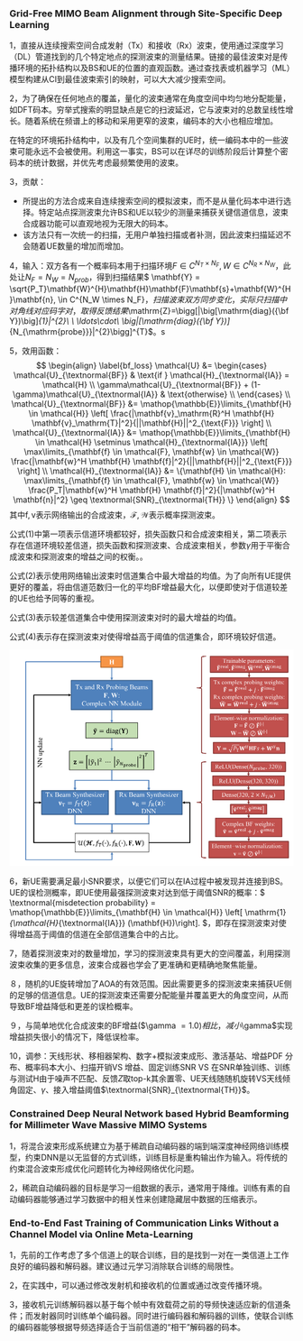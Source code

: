 ### Grid-Free MIMO Beam Alignment through Site-Specific Deep Learning

1，直接从连续搜索空间合成发射（Tx）和接收（Rx）波束，使用通过深度学习（DL）管道找到的几个特定地点的探测波束的测量结果。链接的最佳波束对是传播环境的拓扑结构以及BS和UE的位置的直观函数。通过查找表或机器学习（ML）模型构建从CI到最佳波束索引的映射，可以大大减少搜索空间。

2，为了确保在任何地点的覆盖，量化的波束通常在角度空间中均匀地分配能量，如DFT码本。穷举式搜索的明显缺点是它的扫波延迟，它与波束对的总数呈线性增长。随着系统在频谱上的移动和采用更窄的波束，编码本的大小也相应增加。

在特定的环境拓扑结构中，以及有几个空间集群的UE时，统一编码本中的一些波束可能永远不会被使用。利用这一事实，BS可以在详尽的训练阶段后计算整个密码本的统计数据，并优先考虑最频繁使用的波束。

3，贡献：

* 所提出的方法合成来自连续搜索空间的模拟波束，而不是从量化码本中进行选择。特定站点探测波束允许BS和UE以较少的测量来捕获关键信道信息，波束合成器功能可以直观地视为无限大的码本。
* 该方法只有一次统一的扫描，无用户单独扫描或者补测，因此波束扫描延迟不会随着UE数量的增加而增加。

4，输入：双方各有一个概率码本用于扫描环境$F \in C^{N_T \times N_F},W \in C^{N_R \times N_W}$，此处让$N_F=N_W=N_{prob}$，得到扫描结果$    \mathbf{Y} = \sqrt{P_T}\mathbf{W}^{H}\mathbf{H}\mathbf{F}\mathbf{s}+\mathbf{W}^{H}\mathbf{n}, \in C^{N_W \times N_F}$，扫描波束双方同步变化，实际只扫描中对角线对应码字对，取得反馈结果$\mathrm{Z}=\bigg[|\big[\mathrm{diag}({\bf Y})\big]_{1}|^{2}\ \ \ldots\cdot\ \big|[\mathrm{diag}({\bf Y})]_{N_{\mathrm{probe}}}|^{2}\bigg]^{T}$。s

5，效用函数：
$$
\begin{align} \label{bf_loss}
\mathcal{U} &=  
\begin{cases}
\mathcal{U}_{\textnormal{BF}} & \text{if } \mathcal{H}_{\textnormal{IA}} = \mathcal{H} \\
\gamma\mathcal{U}_{\textnormal{BF}} + (1-\gamma)\mathcal{U}_{\textnormal{IA}} & \text{otherwise} \\
\end{cases} \\
\mathcal{U}_{\textnormal{BF}} &= \mathop{\mathbb{E}}\limits_{\mathbf{H} \in \mathcal{H}} \left[ \frac{|\mathbf{v}_\mathrm{R}^H \mathbf{H} \mathbf{v}_\mathrm{T}|^2}{||\mathbf{H}||^2_{\text{F}}} \right] \\
\mathcal{U}_{\textnormal{IA}} &= \mathop{\mathbb{E}}\limits_{\mathbf{H} \in \mathcal{H} \setminus \mathcal{H}_{\textnormal{IA}}} \left[ \max\limits_{\mathbf{f} \in \mathcal{F}, \mathbf{w} \in \mathcal{W}} \frac{|\mathbf{w}^H \mathbf{H} \mathbf{f}|^2}{||\mathbf{H}||^2_{\text{F}}} \right] \\
\mathcal{H}_{\textnormal{IA}} &= \{\mathbf{H} \in \mathcal{H}: \max\limits_{\mathbf{f} \in \mathcal{F}, \mathbf{w} \in \mathcal{W}} \frac{P_T|\mathbf{w}^H \mathbf{H} \mathbf{f}|^2}{|\mathbf{w}^H \mathbf{n}|^2} \geq \textnormal{SNR}_{\textnormal{TH}} \}
\end{align}
$$
其中$\mathrm{f},\mathrm{v}$表示网络输出的合成波束，$\mathcal{F},\mathcal{W}$表示概率探测波束。

公式(1)中第一项表示信道环境都较好，损失函数只和合成波束相关，第二项表示存在信道环境较差信道，损失函数和探测波束、合成波束相关，参数$\gamma$用于平衡合成波束和探测波束的增益之间的权衡。。

公式(2)表示使用网络输出波束时信道集合中最大增益的均值。为了向所有UE提供更好的覆盖，将由信道范数归一化的平均BF增益最大化，以便即使对于信道较差的UE也给予同等的重视。

公式(3)表示较差信道集合中使用探测波束对时的最大增益的均值。

公式(4)表示存在探测波束对使得增益高于阈值的信道集合，即环境较好信道。

<img src="%E6%B3%A2%E6%9D%9F%E6%88%90%E5%BD%A2.assets/image-20230114194529059.png" alt="image-20230114194529059" style="zoom:67%;" />

6，新UE需要满足最小SNR要求，以便它们可以在IA过程中被发现并连接到BS。UE的误检测概率，即UE使用最强探测波束对达到低于阈值SNR的概率：$ \textnormal{misdetection probability} = \mathop{\mathbb{E}}\limits_{\mathbf{H} \in \mathcal{H}} \left[ \mathrm{1}_{\mathcal{H}_{\textnormal{IA}}} (\mathbf{H})\right].   $，即存在探测波束对使得增益高于阈值的信道在全部信道集合中的占比。

7，随着探测波束对的数量增加，学习的探测波束具有更大的空间覆盖，利用探测波束收集的更多信息，波束合成器也学会了更准确和更精确地聚焦能量。

８，随机的UE旋转增加了AOA的有效范围。因此需要更多的探测波束来捕获UE侧的足够的信道信息。UE的探测波束还需要分配能量并覆盖更大的角度空间，从而导致BF增益降低和更差的误检概率。

９，与简单地优化合成波束的BF增益($\gamma $=1.0)相比，减小$\gamma$实现增益损失很小的情况下，降低误检率。

10，调参：天线形状、移相器架构、数字+模拟波束成形、激活基站、增益PDF 分布、概率码本大小、扫描开销VS 增益、固定训练SNR VS 在SNR单独训练、训练与测试H由于噪声不匹配、反馈$Z$取top-k其余置零、UE天线随随机旋转VS天线倾角固定、$\gamma$、接入增益阈值$\textnormal{SNR}_{\textnormal{TH}}$。

### Constrained Deep Neural Network based Hybrid Beamforming for Millimeter Wave Massive MIMO Systems

1，将混合波束形成系统建立为基于稀疏自动编码器的端到端深度神经网络训练模型，约束DNN是以无监督的方式训练，训练目标是重构输出作为输入。将传统的约束混合波束形成优化问题转化为神经网络优化问题。

2，稀疏自动编码器的目标是学习一组数据的表示，通常用于降维。训练有素的自动编码器能够通过学习数据中的相关性来创建隐藏层中数据的压缩表示。

### End-to-End Fast Training of Communication Links Without a Channel Model via Online Meta-Learning

1，先前的工作考虑了多个信道上的联合训练，目的是找到一对在一类信道上工作良好的编码器和解码器。建议通过元学习消除联合训练的局限性。

2，在实践中，可以通过修改发射机和接收机的位置或通过改变传播环境。

3，接收机元训练解码器以基于每个帧中有效载荷之前的导频快速适应新的信道条件；而发射器同时训练单个编码器。同时进行编码器和解码器的训练，使联合训练的编码器能够根据导频选择适合于当前信道的“相干”解码器的码本。
